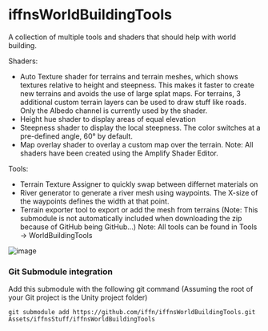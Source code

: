 # iffnsWorldBuildingTools
A collection of multiple tools and shaders that should help with world building.

Shaders:
- Auto Texture shader for terrains and terrain meshes, which shows textures relative to height and steepness. This makes it faster to create new terrains and avoids the use of large splat maps. For terrains, 3 additional custom terrain layers can be used to draw stuff like roads. Only the Albedo channel is currently used by the shader.
- Height hue shader to display areas of equal elevation
- Steepness shader to display the local steepness. The color switches at a pre-defined angle, 60° by default.
- Map overlay shader to overlay a custom map over the terrain.
Note: All shaders have been created using the Amplify Shader Editor.

Tools:
- Terrain Texture Assigner to quickly swap between differnet materials on 
- River generator to generate a river mesh using waypoints. The X-size of the waypoints defines the width at that point.
- Terrain exporter tool to export or add the mesh from terrains (Note: This submodule is not automatically included when downloading the zip because of GitHub being GitHub...)
Note: All tools can be found in Tools -> WorldBuildingTools

![image](https://user-images.githubusercontent.com/18383974/194806904-ce20695c-c70c-4ce0-a1f4-8e93cbc5443c.png)


### Git Submodule integration
Add this submodule with the following git command (Assuming the root of your Git project is the Unity project folder)
```
git submodule add https://github.com/iffn/iffnsWorldBuildingTools.git Assets/iffnsStuff/iffnsWorldBuildingTools
```
